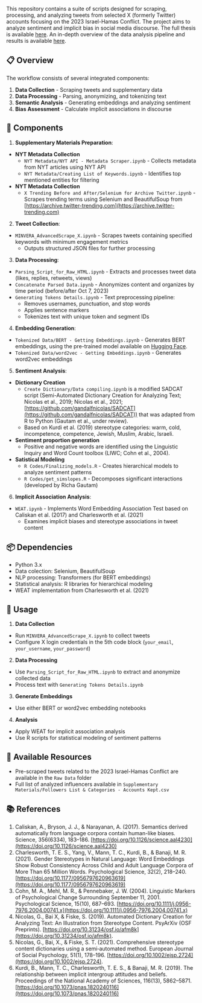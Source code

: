 This repository contains a suite of scripts designed for scraping, processing, and analyzing tweets from selected X (formerly Twitter) accounts focusing on the 2023 Israel-Hamas Conflict. The project aims to analyze sentiment and implicit bias in social media discourse. The full thesis is available [here](https://udspace.udel.edu/items/692735ef-30b7-4223-b711-d0a60b6ff014). An in-depth overview of the data analysis pipeline and results is available [here](https://blaketrn.notion.site/A-Psycholinguistic-Analysis-Of-Changes-In-Stereotypes-And-Hate-Speech-Associated-With-Muslim-And-Or--1beb8fab88a7800998a1db848f6e43c9).

## 📋 Overview
The workflow consists of several integrated components:
1. **Data Collection** - Scraping tweets and supplementary data
2. **Data Processing** - Parsing, anonymizing, and tokenizing text
3. **Semantic Analysis** - Generating embeddings and analyzing sentiment
4. **Bias Assessment** - Calculate implicit associations in discourse

## 🔧 Components
1. **Supplementary Materials Preparation**:
- **NYT Metadata Collection**
  - ```NYT Metadata/NYT API - Metadata Scraper.ipynb``` - Collects metadata from NYT articles using NYT API
  - ```NYT Metadata/Creating List of Keywords.ipynb``` - Identifies top mentioned entities for filtering
- **NYT Metadata Collection**
  - ```X Trending Before and After/Selenium for Archive Twitter.ipynb``` - Scrapes trending terms using Selenium and BeautifulSoup from [https://archive.twitter-trending.com](https://archive.twitter-trending.com)

2. **Tweet Collection**:
- ```MINVERA_AdvancedScrape_X.ipynb``` - Scrapes tweets containing specified keywords with minimum engagement metrics
  - Outputs structured JSON files for further processing

3. **Data Processing**:
- ```Parsing_Script_for_Raw_HTML.ipynb``` - Extracts and processes tweet data (likes, replies, retweets, views)
- ```Concatenate Parsed Data.ipynb``` - Anonymizes content and organizes by time period (before/after Oct 7, 2023)
- ```Generating Tokens Details.ipynb``` - Text preprocessing pipeline:
  - Removes usernames, punctuation, and stop words
  - Applies sentence markers
  - Tokenizes text with unique token and segment IDs

4. **Embedding Generation**:
- ```Tokenized Data/BERT - Getting Embeddings.ipynb``` - Generates BERT embeddings, using the pre-trained model available on [Hugging Face](https://huggingface.co/google-bert/bert-base-uncased).
- ```Tokenized Data/word2vec - Getting Embeddings.ipynb``` - Generates word2vec embeddings

5. **Sentiment Analysis**:
- **Dictionary Creation**
  - ```Create Dictionary/Data compiling.ipynb``` is a modified SADCAT script (Semi-Automated Dictionary Creation for Analyzing Text; Nicolas et al., 2019; Nicolas et al., 2021; [https://github.com/gandalfnicolas/SADCAT](https://github.com/gandalfnicolas/SADCAT)) that was adapted from R to Python (Gautam et al., under review).
  - Based on Kurdi et al. (2019) stereotype categories: warm, cold, incompetence, competence, Jewish, Muslim, Arabic, Israeli.
- **Sentiment proportion generation**
  - Positive and negative words are identified using the Linguistic Inquiry and Word Count toolbox (LIWC; Cohn et al., 2004).
- **Satistical Modeling**
  - ```R Codes/Finalizing_models.R``` - Creates hierarchical models to analyze sentiment patterns
  - ```R Codes/get_simslopes.R``` - Decomposes significant interactions (developed by Richa Gautam)

6. **Implicit Association Analysis**:
- ```WEAT.ipynb``` - Implements Word Embedding Association Test based on Caliskan et al. (2017) and Charlesworth et al. (2021)
  - Examines implicit biases and stereotype associations in tweet content
    
## 📦 Dependencies
- Python 3.x
- Data colection: Selenium, BeautifulSoup
- NLP processing: Transformers (for BERT embeddings)
- Statistical analysis: R libraries for hierarchical modeling
- WEAT implementation from Charlesworth et al. (2021)

## 🚀 Usage
1. **Data Collection**
- Run ```MINVERA_AdvancedScrape_X.ipynb``` to collect tweets
- Configure X login credentials in the 5th code block (``your_email``, ```your_username```, ```your_password```)
2. **Data Processing**
- Use ```Parsing_Script_for_Raw_HTML.ipynb``` to extract and anonymize collected data
- Process text with ```Generating Tokens Details.ipynb```
3. **Generate Embeddings**
- Use either BERT or word2vec embedding notebooks
4. **Analysis**
- Apply WEAT for implicit association analysis
- Use R scripts for statistical modeling of sentiment patterns

## 📁 Available Resources
- Pre-scraped tweets related to the 2023 Israel-Hamas Conflict are available in the ```Raw Data``` folder
- Full list of analyzed influencers available in ```Supplementary Materials/Followers List & Categories - Accounts Kept.csv```

## 📚 References
1. Caliskan, A., Bryson, J. J., & Narayanan, A. (2017). Semantics derived automatically from language corpora contain human-like biases. Science, 356(6334), 183–186. [https://doi.org/10.1126/science.aal4230](https://doi.org/10.1126/science.aal4230)
2. Charlesworth, T. E. S., Yang, V., Mann, T. C., Kurdi, B., & Banaji, M. R. (2021). Gender Stereotypes in Natural Language: Word Embeddings Show Robust Consistency Across Child and Adult Language Corpora of More Than 65 Million Words. Psychological Science, 32(2), 218–240. [https://doi.org/10.1177/0956797620963619](https://doi.org/10.1177/0956797620963619)
3. Cohn, M. A., Mehl, M. R., & Pennebaker, J. W. (2004). Linguistic Markers of Psychological Change Surrounding September 11, 2001. Psychological Science, 15(10), 687–693. [https://doi.org/10.1111/j.0956-7976.2004.00741.x](https://doi.org/10.1111/j.0956-7976.2004.00741.x)
4. Nicolas, G., Bai X, & Fiske, S. (2019). Automated Dictionary Creation for Analyzing Text: An Illustration from Stereotype Content. PsyArXiv (OSF Preprints). [https://doi.org/10.31234/osf.io/afm8k](https://doi.org/10.31234/osf.io/afm8k).
5. Nicolas, G., Bai, X., & Fiske, S. T. (2021). Comprehensive stereotype content dictionaries using a semi‐automated method. European Journal of Social Psychology, 51(1), 178–196. [https://doi.org/10.1002/ejsp.2724](https://doi.org/10.1002/ejsp.2724).
6. Kurdi, B., Mann, T. C., Charlesworth, T. E. S., & Banaji, M. R. (2019). The relationship between implicit intergroup attitudes and beliefs. Proceedings of the National Academy of Sciences, 116(13), 5862–5871. [https://doi.org/10.1073/pnas.1820240116](https://doi.org/10.1073/pnas.1820240116)
